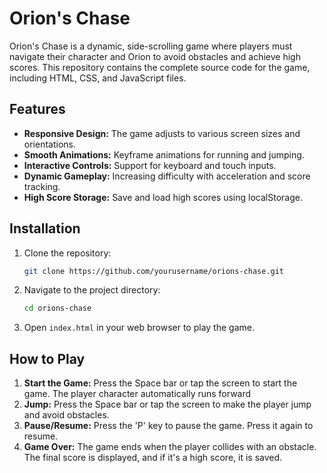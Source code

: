 
# Orion's Chase

Orion's Chase is a dynamic, side-scrolling game where players must navigate their character and Orion to avoid obstacles and achieve high scores. This repository contains the complete source code for the game, including HTML, CSS, and JavaScript files.

## Features
- **Responsive Design:** The game adjusts to various screen sizes and orientations.
- **Smooth Animations:** Keyframe animations for running and jumping.
- **Interactive Controls:** Support for keyboard and touch inputs.
- **Dynamic Gameplay:** Increasing difficulty with acceleration and score tracking.
- **High Score Storage:** Save and load high scores using localStorage.

## Installation
1. Clone the repository:
    ```sh
    git clone https://github.com/yourusername/orions-chase.git
    ```
2. Navigate to the project directory:
    ```sh
    cd orions-chase
    ```
3. Open `index.html` in your web browser to play the game.

## How to Play
1. **Start the Game:** Press the Space bar or tap the screen to start the game. The player character automatically runs forward
2. **Jump:** Press the Space bar or tap the screen to make the player jump and avoid obstacles.
3. **Pause/Resume:** Press the 'P' key to pause the game. Press it again to resume.
4. **Game Over:** The game ends when the player collides with an obstacle. The final score is displayed, and if it's a high score, it is saved.
